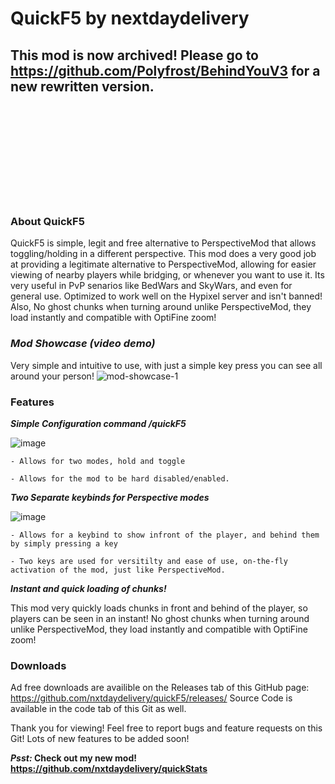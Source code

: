# QuickF5 by nextdaydelivery
## This mod is now archived! Please go to https://github.com/Polyfrost/BehindYouV3 for a new rewritten version.

<br><br><br><br><br><br><br><br><br>
### About QuickF5
QuickF5 is simple, legit and free alternative to PerspectiveMod that allows toggling/holding in a different perspective.
This mod does a very good job at providing a legitimate alternative to PerspectiveMod, allowing for easier viewing of nearby players while bridging, or whenever you want to use it. Its very useful in PvP senarios like BedWars and SkyWars, and even for general use. Optimized to work well on the Hypixel server and isn't banned!
Also, No ghost chunks when turning around unlike PerspectiveMod, they load instantly and compatible with OptiFine zoom!



### _Mod Showcase (video demo)_
Very simple and intuitive to use, with just a simple key press you can see all around your person!
![mod-showcase-1](https://user-images.githubusercontent.com/79922345/130941496-6417339a-b3d8-42db-a107-6def6199c72a.gif)

### **Features**

**_Simple Configuration command /quickF5_**

![image](https://user-images.githubusercontent.com/79922345/130939123-065f0dbd-e23e-4901-8646-64bd1a2d0b96.png)

    - Allows for two modes, hold and toggle
    
    - Allows for the mod to be hard disabled/enabled.
    

**_Two Separate keybinds for Perspective modes_**

![image](https://user-images.githubusercontent.com/79922345/130939406-917c8b09-e2d7-44f0-a295-8d8239bced5e.png)

    - Allows for a keybind to show infront of the player, and behind them by simply pressing a key
    
    - Two keys are used for versitilty and ease of use, on-the-fly activation of the mod, just like PerspectiveMod.
    
**_Instant and quick loading of chunks!_**

This mod very quickly loads chunks in front and behind of the player, so players can be seen in an instant!
No ghost chunks when turning around unlike PerspectiveMod, they load instantly and compatible with OptiFine zoom!
    
    
### **Downloads** 

Ad free downloads are availible on the Releases tab of this GitHub page: https://github.com/nxtdaydelivery/quickF5/releases/
Source Code is available in the code tab of this Git as well.

Thank you for viewing! Feel free to report bugs and feature requests on this Git! Lots of new features to be added soon!

**_Psst:_ Check out my new mod! https://github.com/nxtdaydelivery/quickStats**

